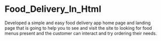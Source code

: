 # Food_Delivery_In_Html

Developed a simple and easy food delivery app home page and landing page that is going to help you to see and visit the site to looking for food menus present and the customer can interact and try ordering their needs.


